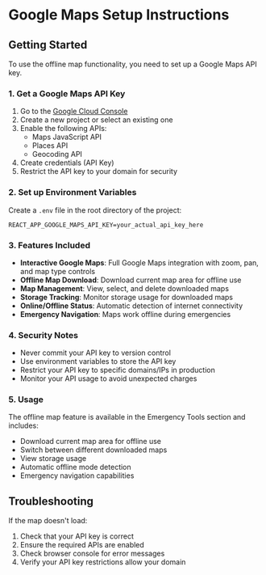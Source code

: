 # Google Maps Setup Instructions

## Getting Started

To use the offline map functionality, you need to set up a Google Maps API key.

### 1. Get a Google Maps API Key

1. Go to the [Google Cloud Console](https://console.cloud.google.com/)
2. Create a new project or select an existing one
3. Enable the following APIs:
   - Maps JavaScript API
   - Places API
   - Geocoding API
4. Create credentials (API Key)
5. Restrict the API key to your domain for security

### 2. Set up Environment Variables

Create a `.env` file in the root directory of the project:

```env
REACT_APP_GOOGLE_MAPS_API_KEY=your_actual_api_key_here
```

### 3. Features Included

- **Interactive Google Maps**: Full Google Maps integration with zoom, pan, and map type controls
- **Offline Map Download**: Download current map area for offline use
- **Map Management**: View, select, and delete downloaded maps
- **Storage Tracking**: Monitor storage usage for downloaded maps
- **Online/Offline Status**: Automatic detection of internet connectivity
- **Emergency Navigation**: Maps work offline during emergencies

### 4. Security Notes

- Never commit your API key to version control
- Use environment variables to store the API key
- Restrict your API key to specific domains/IPs in production
- Monitor your API usage to avoid unexpected charges

### 5. Usage

The offline map feature is available in the Emergency Tools section and includes:

- Download current map area for offline use
- Switch between different downloaded maps
- View storage usage
- Automatic offline mode detection
- Emergency navigation capabilities

## Troubleshooting

If the map doesn't load:
1. Check that your API key is correct
2. Ensure the required APIs are enabled
3. Check browser console for error messages
4. Verify your API key restrictions allow your domain
